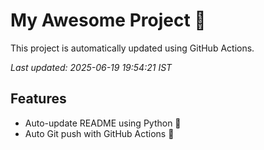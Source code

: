 # My Awesome Project 🚀

This project is automatically updated using GitHub Actions.

_Last updated: 2025-06-19 19:54:21 IST_

## Features
- Auto-update README using Python 🐍
- Auto Git push with GitHub Actions 🤖
